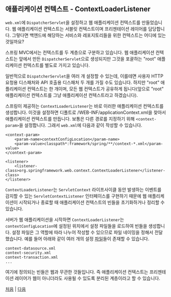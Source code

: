 ## 애플리케이션 컨텍스트 - ContextLoaderListener

`web.xml`에 `DispatcherServlet`을 설정하고 웹 애플리케이션 컨텍스트를 만들었습니다. 웹 애플리케이션 컨텍스트는 서블릿 컨텍스트이며 프리젠테이션 레이어를 담당합니다. 그렇다면 백엔드에 해당하는 서비스와 레포지토리들을 위한 컨텍스트는 어디에 있는 것일까요?  

스프링 MVC에서는 컨텍스트를 두 계층으로 구분하고 있습니다. 웹 애플리케이션 컨텍스트는 앞에서 만든 `DispatcherServlet`으로 생성되지만 그것을 포괄하는 "root" 애플리케이션 컨텍스트를 별도로 가지고 있습니다.  

일반적으로 `DispatcherServlet`을 여러 개 설정할 수 있는데, 이를테면 사용자 HTTP 요청용 디스패처와 API 호출용 디스패처 두 개를 가질 수도 있습니다. 하지만 "root" 애플리케이션 컨텍스트는 한 개이며, 모든 웹 컨텍스트가 공유하게 됩니다(앞으로 "root" 애플리케이션 컨텍스트를 그냥 애플리케이션 컨텍스트라고 하겠습니다).

스프링이 제공하는 `ContextLoaderListener`는 바로 이러한 애플리케이션 컨텍스트를 생성합니다. 이것을 설정하면 디폴트로 /WEB-INF/applicationContext.xml을 찾아서 애플리케이션 컨텍스트를 만듭니다. 보통은 다른 경로를 지정하기 위해 `<context-param>`을 설정합니다. 그래서 `web.xml`에 다음과 같이 작성할 수 있습니다.

```
<context-param>
    <param-name>contextConfigLocation</param-name>
    <param-value>classpath*:framework/spring/**/context-*.xml</param-value>
</context-param>
     
<listener>
    <listener-class>org.springframework.web.context.ContextLoaderListener</listener-class>
</listener>
```
`ContextLoaderListener`는 `ServletContext` 라이프사이클 동안 발생하는 이벤트를 감지할 수 있는 `ServletContextListener` 인터페이스를 구현하기 때문에 웹 애플리케이션이 시작되거나 종료할 때 애플리케이션 컨텍스트의 빈들을 초기화하거나 정리할 수 있습니다.  

서버가 웹 애플리케이션을 시작하면 `ContextLoaderListener`는 `contextConfigLocation`에 설정된 위치에서 설정 파일들을 로드하여 빈들을 생성합니다. 설정 파일은 그 역할에 따라 나누어 작성할 수 있으므로 파일 네이밍을 정해서 전달했습니다. 예를 들어 아래와 같이 여러 개의 설정 [파일](https://github.com/boyd-dev/MyNewProject/tree/master/src/main/resources/framework/spring)들이 존재할 수 있습니다.

```
context-datasource.xml
context-security.xml
context-transaction.xml
...
```
여기에 정의되는 빈들은 웹과 무관한 것들입니다. 즉 애플리케이션 컨텍스트는 프리젠테이션 레이어가 웹이 아니더라도 사용될 수 있도록 분리된 계층이라고 할 수 있습니다.


  [처음](../README.md) | [다음](../05/README.md)
